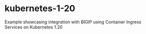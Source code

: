 # kubernetes-1-20
Example showcasing integration with BIGIP using Container Ingress Services on Kubernetes 1.20
